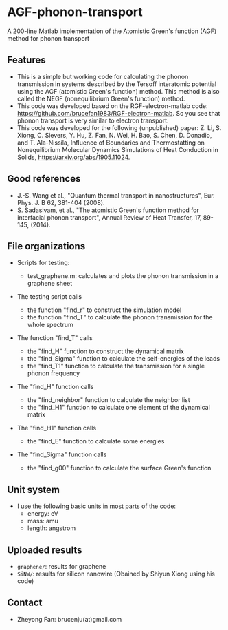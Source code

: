 # AGF-phonon-transport
A 200-line Matlab implementation of the Atomistic Green's function (AGF) method for phonon transport

## Features

* This is a simple but working code for calculating the phonon transmission in systems described by the Tersoff interatomic potential using the AGF (atomistic Green's function) method. This method is also called the NEGF (nonequilibrium Green's function) method.
* This code was developed based on the RGF-electron-matlab code: https://github.com/brucefan1983/RGF-electron-matlab. So you see that phonon transport is very similar to electron transport.
* This code was developed for the following (unpublished) paper: Z. Li, S. Xiong, C. Sievers, Y. Hu, Z. Fan, N. Wei, H. Bao,  S. Chen, D. Donadio, and T. Ala-Nissila, Influence of Boundaries and Thermostatting on Nonequilibrium Molecular Dynamics Simulations of Heat Conduction in Solids, https://arxiv.org/abs/1905.11024.

## Good references
* J.-S. Wang et al., "Quantum thermal transport in nanostructures", Eur. Phys. J. B 62, 381-404 (2008).
* S. Sadasivam, et al., "The atomistic Green's function method for interfacial phonon transport", Annual Review of Heat Transfer, 17, 89-145, (2014).
  
## File organizations

* Scripts for testing:
  * test_graphene.m: calculates and plots the phonon transmission in a graphene sheet

* The testing script calls
  * the function "find_r" to construct the simulation model
  * the function "find_T" to calculate the phonon transmission for the whole spectrum

* The function "find_T" calls
  * the "find_H" function to construct the dynamical matrix
  * the "find_Sigma" function to calculate the self-energies of the leads
  * the "find_T1" function to calculate the transmission for a single phonon frequency
  
* The "find_H" function calls 
  * the "find_neighbor" function to calculate the neighbor list
  * the "find_H1" function to calculate one element of the dynamical matrix
  
* The "find_H1" function calls 
  * the "find_E" function to calculate some energies

* The "find_Sigma" function calls 
  * the "find_g00" function to calculate the surface Green's function
  
## Unit system

* I use the following basic units in most parts of the code:
  * energy: eV
  * mass: amu
  * length: angstrom

## Uploaded results

* `graphene/`: results for graphene
* `SiNW/`: results for silicon nanowire (Obained by Shiyun Xiong using his code)

## Contact

* Zheyong Fan: brucenju(at)gmail.com
